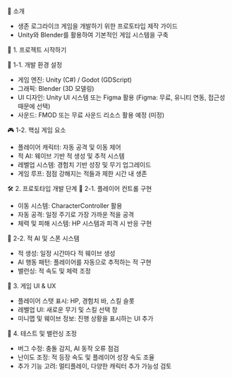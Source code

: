 📌 소개

- 생존 로그라이크 게임을 개발하기 위한 프로토타입 제작 가이드
- Unity와 Blender를 활용하여 기본적인 게임 시스템을 구축

🚀 1. 프로젝트 시작하기

📁 1-1. 개발 환경 설정
- 게임 엔진: Unity (C#) / Godot (GDScript)
- 그래픽: Blender (3D 모델링)
- UI 디자인: Unity UI 시스템 또는 Figma 활용 (Figma: 무료, 유니티 연동, 접근성 때문에 선택)
- 사운드: FMOD 또는 무료 사운드 리소스 활용 예정 (미정)

🎮 1-2. 핵심 게임 요소
- 플레이어 캐릭터: 자동 공격 및 이동 제어
- 적 AI: 웨이브 기반 적 생성 및 추적 시스템
- 레벨업 시스템: 경험치 기반 성장 및 무기 업그레이드
- 게임 루프: 점점 강해지는 적들과 제한 시간 내 생존

🛠 2. 프로토타입 개발 단계
🎯 2-1. 플레이어 컨트롤 구현
- 이동 시스템: CharacterController 활용
- 자동 공격: 일정 주기로 가장 가까운 적을 공격
- 체력 및 피해 시스템: HP 시스템과 피격 시 반응 구현

👾 2-2. 적 AI 및 스폰 시스템
- 적 생성: 일정 시간마다 적 웨이브 생성
- AI 행동 패턴: 플레이어를 자동으로 추적하는 적 구현
- 밸런싱: 적 속도 및 체력 조정

🎨 3. 게임 UI & UX
- 플레이어 스탯 표시: HP, 경험치 바, 스킬 슬롯
- 레벨업 UI: 새로운 무기 및 스킬 선택 창
- 미니맵 및 웨이브 정보: 진행 상황을 표시하는 UI 추가

🔄 4. 테스트 및 밸런싱 조정
- 버그 수정: 충돌 감지, AI 동작 오류 점검
- 난이도 조정: 적 등장 속도 및 플레이어 성장 속도 조율
- 추가 기능 고려: 멀티플레이, 다양한 캐릭터 추가 가능성 검토
